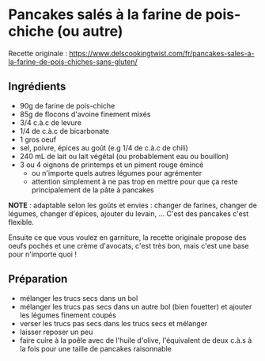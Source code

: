 # Pancakes salés à la farine de pois-chiche (ou autre)

Recette originale : https://www.delscookingtwist.com/fr/pancakes-sales-a-la-farine-de-pois-chiches-sans-gluten/

## Ingrédients

- 90g de farine de pois-chiche
- 85g de flocons d'avoine finement mixés
- 3/4 c.à.c de levure
- 1/4 de c.à.c de bicarbonate
- 1 gros oeuf
- sel, poivre, épices au goût (e.g 1/4 de c.à.c de chili)
- 240 mL de lait ou lait végétal (ou probablement eau ou bouillon)
- 3 ou 4 oignons de printemps et un piment rouge émincé
    - ou n'importe quels autres légumes pour agrémenter
    - attention simplement à ne pas trop en mettre pour que ça reste principalement de la pâte à pancakes
 
**NOTE** : adaptable selon les goûts et envies : changer de farines, changer de légumes, changer d'épices, ajouter du levain, ... C'est des pancakes c'est flexible.

Ensuite ce que vous voulez en garniture, la recette originale propose des oeufs pochés et une crème d'avocats, c'est très bon, mais c'est une base pour n'importe quoi !

## Préparation

- mélanger les trucs secs dans un bol
- mélanger les trucs pas secs dans un autre bol (bien fouetter) et ajouter les légumes finement coupés
- verser les trucs pas secs dans les trucs secs et mélanger
- laisser reposer un peu
- faire cuire à la poêle avec de l'huile d'olive, l'équivalent de deux c.à.s à la fois pour une taille de pancakes raisonnable
